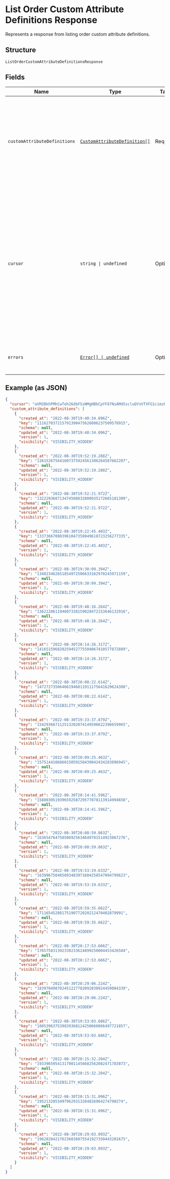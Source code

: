 
# List Order Custom Attribute Definitions Response

Represents a response from listing order custom attribute definitions.

## Structure

`ListOrderCustomAttributeDefinitionsResponse`

## Fields

| Name | Type | Tags | Description |
|  --- | --- | --- | --- |
| `customAttributeDefinitions` | [`CustomAttributeDefinition[]`](../../doc/models/custom-attribute-definition.md) | Required | The retrieved custom attribute definitions. If no custom attribute definitions are found, Square returns an empty object (`{}`). |
| `cursor` | `string \| undefined` | Optional | The cursor to provide in your next call to this endpoint to retrieve the next page of results for your original request.<br>This field is present only if the request succeeded and additional results are available.<br>For more information, see [Pagination](https://developer.squareup.com/docs/working-with-apis/pagination). |
| `errors` | [`Error[] \| undefined`](../../doc/models/error.md) | Optional | Any errors that occurred during the request. |

## Example (as JSON)

```json
{
  "cursor": "aVM2BkhPMhCwTeh26dbFSsNMgHBbCpYF87NsAMd5scluQYoVTXFG1cimzDWzWjQsGSILbIsMW8xgvDXvGu0a2hzcxnSET9uqO8SPNIwJwiG5ZlPZhudh035I74RPMYomwk2TH4ZyzRIFU6DuBGBwBMwiYpTjAnSCYNQnLL5aqopIcIFoJcBpQxJ8MzC",
  "custom_attribute_definitions": [
    {
      "created_at": "2022-08-30T19:40:34.096Z",
      "key": "111627037215791390475626806237509578915",
      "schema": null,
      "updated_at": "2022-08-30T19:40:34.096Z",
      "version": 1,
      "visibility": "VISIBILITY_HIDDEN"
    },
    {
      "created_at": "2022-08-30T19:52:19.288Z",
      "key": "126152675641607375924561306264587662207",
      "schema": null,
      "updated_at": "2022-08-30T19:52:19.288Z",
      "version": 1,
      "visibility": "VISIBILITY_HIDDEN"
    },
    {
      "created_at": "2022-08-30T19:52:21.972Z",
      "key": "132229360713474508832800935172665181309",
      "schema": null,
      "updated_at": "2022-08-30T19:52:21.972Z",
      "version": 1,
      "visibility": "VISIBILITY_HIDDEN"
    },
    {
      "created_at": "2022-08-30T19:22:45.403Z",
      "key": "133736670883961047350849618723256277335",
      "schema": null,
      "updated_at": "2022-08-30T19:22:45.403Z",
      "version": 1,
      "visibility": "VISIBILITY_HIDDEN"
    },
    {
      "created_at": "2022-08-30T19:30:09.394Z",
      "key": "134023462651854972506633162970243971159",
      "schema": null,
      "updated_at": "2022-08-30T19:30:09.394Z",
      "version": 1,
      "visibility": "VISIBILITY_HIDDEN"
    },
    {
      "created_at": "2022-08-30T19:48:16.264Z",
      "key": "136212061194607338159028472153646132916",
      "schema": null,
      "updated_at": "2022-08-30T19:48:16.264Z",
      "version": 1,
      "visibility": "VISIBILITY_HIDDEN"
    },
    {
      "created_at": "2022-08-30T20:14:26.317Z",
      "key": "141651596820259452775504067410577872889",
      "schema": null,
      "updated_at": "2022-08-30T20:14:26.317Z",
      "version": 1,
      "visibility": "VISIBILITY_HIDDEN"
    },
    {
      "created_at": "2022-08-30T20:08:22.614Z",
      "key": "147272735064661946811911175641629624380",
      "schema": null,
      "updated_at": "2022-08-30T20:08:22.614Z",
      "version": 1,
      "visibility": "VISIBILITY_HIDDEN"
    },
    {
      "created_at": "2022-08-30T19:33:37.879Z",
      "key": "154293667112513202074149596622396659965",
      "schema": null,
      "updated_at": "2022-08-30T19:33:37.879Z",
      "version": 1,
      "visibility": "VISIBILITY_HIDDEN"
    },
    {
      "created_at": "2022-08-30T20:09:25.463Z",
      "key": "157514410686015059150439042434283096945",
      "schema": null,
      "updated_at": "2022-08-30T20:09:25.463Z",
      "version": 1,
      "visibility": "VISIBILITY_HIDDEN"
    },
    {
      "created_at": "2022-08-30T20:14:41.596Z",
      "key": "158803051939659258729577878113914994658",
      "schema": null,
      "updated_at": "2022-08-30T20:14:41.596Z",
      "version": 1,
      "visibility": "VISIBILITY_HIDDEN"
    },
    {
      "created_at": "2022-08-30T20:08:59.863Z",
      "key": "163654764750506925634649781514923867276",
      "schema": null,
      "updated_at": "2022-08-30T20:08:59.863Z",
      "version": 1,
      "visibility": "VISIBILITY_HIDDEN"
    },
    {
      "created_at": "2022-08-30T19:53:19.633Z",
      "key": "163996750485893483971604258547094799623",
      "schema": null,
      "updated_at": "2022-08-30T19:53:19.633Z",
      "version": 1,
      "visibility": "VISIBILITY_HIDDEN"
    },
    {
      "created_at": "2022-08-30T19:59:35.662Z",
      "key": "17116545288175190772020212470402879991",
      "schema": null,
      "updated_at": "2022-08-30T19:59:35.662Z",
      "version": 1,
      "visibility": "VISIBILITY_HIDDEN"
    },
    {
      "created_at": "2022-08-30T20:17:53.666Z",
      "key": "176575831392330233624899250004453426584",
      "schema": null,
      "updated_at": "2022-08-30T20:17:53.666Z",
      "version": 1,
      "visibility": "VISIBILITY_HIDDEN"
    },
    {
      "created_at": "2022-08-30T20:29:06.224Z",
      "key": "183970498782451227782092030924459084339",
      "schema": null,
      "updated_at": "2022-08-30T20:29:06.224Z",
      "version": 1,
      "visibility": "VISIBILITY_HIDDEN"
    },
    {
      "created_at": "2022-08-30T19:53:03.686Z",
      "key": "188539637539839368124250660866497721857",
      "schema": null,
      "updated_at": "2022-08-30T19:53:03.686Z",
      "version": 1,
      "visibility": "VISIBILITY_HIDDEN"
    },
    {
      "created_at": "2022-08-30T20:15:32.204Z",
      "key": "193396595413170011456682562082471783073",
      "schema": null,
      "updated_at": "2022-08-30T20:15:32.204Z",
      "version": 1,
      "visibility": "VISIBILITY_HIDDEN"
    },
    {
      "created_at": "2022-08-30T20:15:31.096Z",
      "key": "19521320534979629313284826964274790274",
      "schema": null,
      "updated_at": "2022-08-30T20:15:31.096Z",
      "version": 1,
      "visibility": "VISIBILITY_HIDDEN"
    },
    {
      "created_at": "2022-08-30T20:29:03.093Z",
      "key": "196282042176236836075541927350443201675",
      "schema": null,
      "updated_at": "2022-08-30T20:29:03.093Z",
      "version": 1,
      "visibility": "VISIBILITY_HIDDEN"
    }
  ]
}
```

